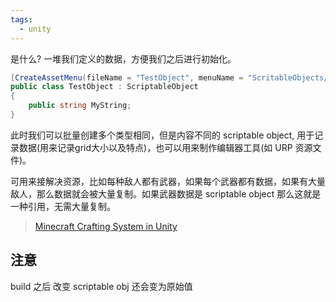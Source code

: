 ```yaml
---
tags:
  - unity
---
```

是什么?  一堆我们定义的数据，方便我们之后进行初始化。

```c#
[CreateAssetMenu(fileName = "TestObject", menuName = "ScritableObjects/TestObject")]
public class TestObject : ScriptableObject
{
    public string MyString;
}
```

此时我们可以批量创建多个类型相同，但是内容不同的 scriptable object, 用于记录数据(用来记录grid大小以及特点)，也可以用来制作编辑器工具(如 URP 资源文件)。

可用来接解决资源，比如每种敌人都有武器，如果每个武器都有数据，如果有大量敌人，那么数据就会被大量复制。如果武器数据是 scriptable object 那么这就是一种引用，无需大量复制。

> [Minecraft Crafting System in Unity](https://www.youtube.com/watch?v=LmQ6U3YkHHk)

## 注意

build 之后 改变 scriptable obj 还会变为原始值